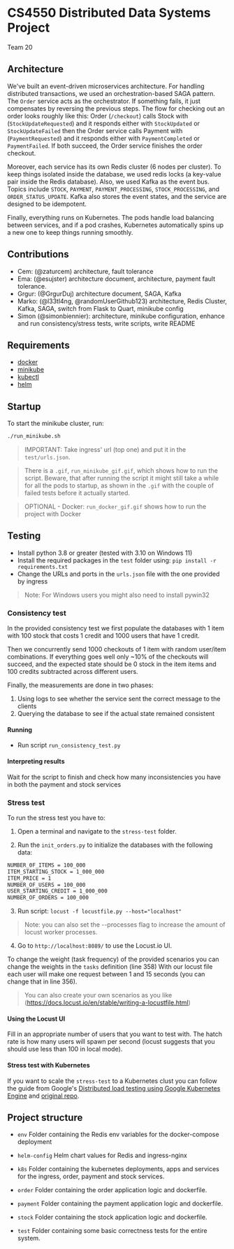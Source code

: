 # CS4550 Distributed Data Systems Project

Team 20

## Architecture

We've built an event-driven microservices architecture. For handling distributed transactions, we used an orchestration-based SAGA pattern. The `Order` service acts as the orchestrator. If something fails, it just compensates by reversing the previous steps. The flow for checking out an order looks roughly like this:
Order (`/checkout`) calls Stock with (`StockUpdateRequested`) and it responds either with `StockUpdated` or `StockUpdateFailed` then the Order service calls Payment with (`PaymentRequested`) and it responds either with `PaymentCompleted` or `PaymentFailed`. If both succeed, the Order service finishes the order checkout.

Moreover, each service has its own Redis cluster (6 nodes per cluster). To keep things isolated inside the database, we used redis locks (a key-value pair inside the Redis database). Also, we used Kafka as the event bus. Topics include `STOCK`, `PAYMENT`, `PAYMENT_PROCESSING`, `STOCK_PROCESSING`, and `ORDER_STATUS_UPDATE`. Kafka also stores the event states, and the service are designed to be idempotent.

Finally, everything runs on Kubernetes. The pods handle load balancing between services, and if a pod crashes, Kubernetes automatically spins up a new one to keep things running smoothly.

## Contributions

* Cem: (@zaturcem) architecture, fault tolerance
* Ema: (@esujster) architecture document, architecture, payment fault tolerance.
* Grgur: (@GrgurDuj) architecture document, SAGA, Kafka
* Marko: (@l33tl4ng, @randomUserGithub123) architecture, Redis Cluster, Kafka, SAGA, switch from Flask to Quart, minikube config
* Simon (@simonbiennier): architecture, minikube configuration, enhance and run consistency/stress tests, write scripts, write README

## Requirements
- [docker](https://docs.docker.com/engine/install/)
- [minikube](https://minikube.sigs.k8s.io/docs/start/?arch=%2Flinux%2Fx86-64%2Fstable%2Fbinary+download)
- [kubectl](https://kubernetes.io/docs/tasks/tools/)
- [helm](https://helm.sh/docs/intro/install/)

## Startup
To start the minikube cluster, run:
```bash
./run_minikube.sh
```

> IMPORTANT: Take ingress' url (top one) and put it in the `test/urls.json`.

> There is a `.gif`, `run_minikube_gif.gif`, which shows how to run the script. Beware, that after running the script it might still take a while for all the pods to startup, as shown in the `.gif` with the couple of failed tests before it actually started.

> OPTIONAL - Docker: `run_docker_gif.gif` shows how to run the project with Docker

## Testing
* Install python 3.8 or greater (tested with 3.10 on Windows 11)
* Install the required packages in the `test` folder using: `pip install -r requirements.txt`
* Change the URLs and ports in the `urls.json` file with the one provided by ingress

> Note: For Windows users you might also need to install pywin32

### Consistency test

In the provided consistency test we first populate the databases with 1 item with 100 stock that costs 1 credit
and 1000 users that have 1 credit.

Then we concurrently send 1000 checkouts of 1 item with random user/item combinations.
If everything goes well only ~10% of the checkouts will succeed, and the expected state should be 0 stock in the item
items and 100 credits subtracted across different users.

Finally, the measurements are done in two phases:
1) Using logs to see whether the service sent the correct message to the clients
2) Querying the database to see if the actual state remained consistent

#### Running
* Run script `run_consistency_test.py`

#### Interpreting results

Wait for the script to finish and check how many inconsistencies you have in both the payment and stock services

### Stress test

To run the stress test you have to:

1) Open a terminal and navigate to the `stress-test` folder.

2) Run the `init_orders.py` to initialize the databases with the following data:

```txt
NUMBER_0F_ITEMS = 100_000
ITEM_STARTING_STOCK = 1_000_000
ITEM_PRICE = 1
NUMBER_OF_USERS = 100_000
USER_STARTING_CREDIT = 1_000_000
NUMBER_OF_ORDERS = 100_000
```

3) Run script: `locust -f locustfile.py --host="localhost"`

> Note: you can also set the --processes flag to increase the amount of locust worker processes.

4) Go to `http://localhost:8089/` to use the Locust.io UI.


To change the weight (task frequency) of the provided scenarios you can change the weights in the `tasks` definition (line 358)
With our locust file each user will make one request between 1 and 15 seconds (you can change that in line 356).

> You can also create your own scenarios as you like (https://docs.locust.io/en/stable/writing-a-locustfile.html)


#### Using the Locust UI
Fill in an appropriate number of users that you want to test with.
The hatch rate is how many users will spawn per second
(locust suggests that you should use less than 100 in local mode).

#### Stress test with Kubernetes

If you want to scale the `stress-test` to a Kubernetes clust you can follow the guide from
Google's [Distributed load testing using Google Kubernetes Engine](https://cloud.google.com/architecture/distributed-load-testing-using-gke)
and [original repo](https://github.com/GoogleCloudPlatform/distributed-load-testing-using-kubernetes).

## Project structure

* `env`
    Folder containing the Redis env variables for the docker-compose deployment

* `helm-config`
   Helm chart values for Redis and ingress-nginx

* `k8s`
    Folder containing the kubernetes deployments, apps and services for the ingress, order, payment and stock services.

* `order`
    Folder containing the order application logic and dockerfile.

* `payment`
    Folder containing the payment application logic and dockerfile.

* `stock`
    Folder containing the stock application logic and dockerfile.

* `test`
    Folder containing some basic correctness tests for the entire system.
